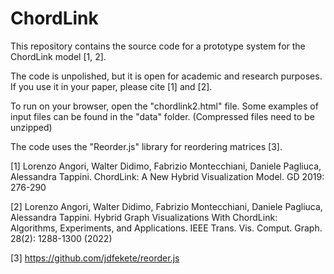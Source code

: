 # ChordLink

This repository contains the source code for a prototype system for the ChordLink model [1, 2].

The code is unpolished, but it is open for academic and research purposes. If you use it in your paper, please cite [1] and [2].

To run on your browser, open the "chordlink2.html" file.
Some examples of input files can be found in the "data" folder.
(Compressed files need to be unzipped)

The code uses the "Reorder.js" library for reordering matrices [3]. 


[1] Lorenzo Angori, Walter Didimo, Fabrizio Montecchiani, Daniele Pagliuca, Alessandra Tappini. ChordLink: A New Hybrid Visualization Model. GD 2019: 276-290

[2] Lorenzo Angori, Walter Didimo, Fabrizio Montecchiani, Daniele Pagliuca, Alessandra Tappini. Hybrid Graph Visualizations With ChordLink: Algorithms, Experiments, and Applications. IEEE Trans. Vis. Comput. Graph. 28(2): 1288-1300 (2022)

[3] https://github.com/jdfekete/reorder.js
